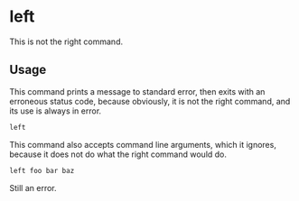 # left

This is not the right command.

## Usage

This command prints a message to standard error, then exits with an
erroneous status code, because obviously, it is not the right command,
and its use is always in error.

```Bash
left
```

This command also accepts command line arguments, which it ignores,
because it does not do what the right command would do.

```Bash
left foo bar baz
```

Still an error.
